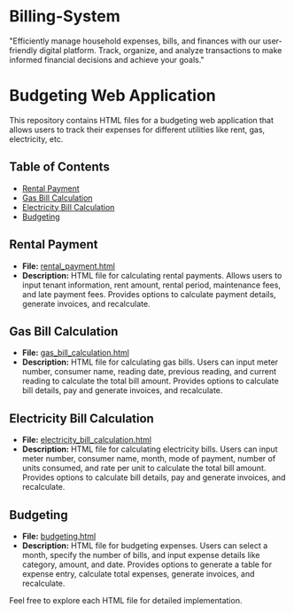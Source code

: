 # Billing-System
"Efficiently manage household expenses, bills, and finances with our user-friendly digital platform. Track, organize, and analyze transactions to make informed financial decisions and achieve your goals."
# Budgeting Web Application

This repository contains HTML files for a budgeting web application that allows users to track their expenses for different utilities like rent, gas, electricity, etc.

## Table of Contents
- [Rental Payment](#rental-payment)
- [Gas Bill Calculation](#gas-bill-calculation)
- [Electricity Bill Calculation](#electricity-bill-calculation)
- [Budgeting](#budgeting)

## Rental Payment
- **File:** [rental_payment.html](rent.html)
- **Description:** HTML file for calculating rental payments. Allows users to input tenant information, rent amount, rental period, maintenance fees, and late payment fees. Provides options to calculate payment details, generate invoices, and recalculate.

## Gas Bill Calculation
- **File:** [gas_bill_calculation.html](gasbill.html)
- **Description:** HTML file for calculating gas bills. Users can input meter number, consumer name, reading date, previous reading, and current reading to calculate the total bill amount. Provides options to calculate bill details, pay and generate invoices, and recalculate.

## Electricity Bill Calculation
- **File:** [electricity_bill_calculation.html](electricitybill.html)
- **Description:** HTML file for calculating electricity bills. Users can input meter number, consumer name, month, mode of payment, number of units consumed, and rate per unit to calculate the total bill amount. Provides options to calculate bill details, pay and generate invoices, and recalculate.

## Budgeting
- **File:** [budgeting.html](Budgeting.html)
- **Description:** HTML file for budgeting expenses. Users can select a month, specify the number of bills, and input expense details like category, amount, and date. Provides options to generate a table for expense entry, calculate total expenses, generate invoices, and recalculate.

Feel free to explore each HTML file for detailed implementation.

